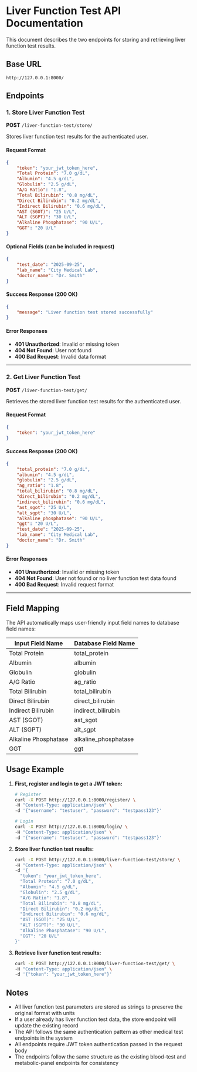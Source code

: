 # Liver Function Test API Documentation

This document describes the two endpoints for storing and retrieving liver function test results.

## Base URL
```
http://127.0.0.1:8000/
```

## Endpoints

### 1. Store Liver Function Test
**POST** `/liver-function-test/store/`

Stores liver function test results for the authenticated user.

#### Request Format
```json
{
    "token": "your_jwt_token_here",
    "Total Protein": "7.0 g/dL",
    "Albumin": "4.5 g/dL",
    "Globulin": "2.5 g/dL",
    "A/G Ratio": "1.8",
    "Total Bilirubin": "0.8 mg/dL",
    "Direct Bilirubin": "0.2 mg/dL",
    "Indirect Bilirubin": "0.6 mg/dL",
    "AST (SGOT)": "25 U/L",
    "ALT (SGPT)": "30 U/L",
    "Alkaline Phosphatase": "90 U/L",
    "GGT": "20 U/L"
}
```

#### Optional Fields (can be included in request)
```json
{
    "test_date": "2025-09-25",
    "lab_name": "City Medical Lab",
    "doctor_name": "Dr. Smith"
}
```

#### Success Response (200 OK)
```json
{
    "message": "Liver function test stored successfully"
}
```

#### Error Responses
- **401 Unauthorized**: Invalid or missing token
- **404 Not Found**: User not found
- **400 Bad Request**: Invalid data format

---

### 2. Get Liver Function Test
**POST** `/liver-function-test/get/`

Retrieves the stored liver function test results for the authenticated user.

#### Request Format
```json
{
    "token": "your_jwt_token_here"
}
```

#### Success Response (200 OK)
```json
{
    "total_protein": "7.0 g/dL",
    "albumin": "4.5 g/dL",
    "globulin": "2.5 g/dL",
    "ag_ratio": "1.8",
    "total_bilirubin": "0.8 mg/dL",
    "direct_bilirubin": "0.2 mg/dL",
    "indirect_bilirubin": "0.6 mg/dL",
    "ast_sgot": "25 U/L",
    "alt_sgpt": "30 U/L",
    "alkaline_phosphatase": "90 U/L",
    "ggt": "20 U/L",
    "test_date": "2025-09-25",
    "lab_name": "City Medical Lab",
    "doctor_name": "Dr. Smith"
}
```

#### Error Responses
- **401 Unauthorized**: Invalid or missing token
- **404 Not Found**: User not found or no liver function test data found
- **400 Bad Request**: Invalid request format

---

## Field Mapping

The API automatically maps user-friendly input field names to database field names:

| Input Field Name | Database Field Name |
|------------------|-------------------|
| Total Protein | total_protein |
| Albumin | albumin |
| Globulin | globulin |
| A/G Ratio | ag_ratio |
| Total Bilirubin | total_bilirubin |
| Direct Bilirubin | direct_bilirubin |
| Indirect Bilirubin | indirect_bilirubin |
| AST (SGOT) | ast_sgot |
| ALT (SGPT) | alt_sgpt |
| Alkaline Phosphatase | alkaline_phosphatase |
| GGT | ggt |

## Usage Example

1. **First, register and login to get a JWT token:**
   ```bash
   # Register
   curl -X POST http://127.0.0.1:8000/register/ \
   -H "Content-Type: application/json" \
   -d '{"username": "testuser", "password": "testpass123"}'
   
   # Login
   curl -X POST http://127.0.0.1:8000/login/ \
   -H "Content-Type: application/json" \
   -d '{"username": "testuser", "password": "testpass123"}'
   ```

2. **Store liver function test results:**
   ```bash
   curl -X POST http://127.0.0.1:8000/liver-function-test/store/ \
   -H "Content-Type: application/json" \
   -d '{
     "token": "your_jwt_token_here",
     "Total Protein": "7.0 g/dL",
     "Albumin": "4.5 g/dL",
     "Globulin": "2.5 g/dL",
     "A/G Ratio": "1.8",
     "Total Bilirubin": "0.8 mg/dL",
     "Direct Bilirubin": "0.2 mg/dL",
     "Indirect Bilirubin": "0.6 mg/dL",
     "AST (SGOT)": "25 U/L",
     "ALT (SGPT)": "30 U/L",
     "Alkaline Phosphatase": "90 U/L",
     "GGT": "20 U/L"
   }'
   ```

3. **Retrieve liver function test results:**
   ```bash
   curl -X POST http://127.0.0.1:8000/liver-function-test/get/ \
   -H "Content-Type: application/json" \
   -d '{"token": "your_jwt_token_here"}'
   ```

## Notes

- All liver function test parameters are stored as strings to preserve the original format with units
- If a user already has liver function test data, the store endpoint will update the existing record
- The API follows the same authentication pattern as other medical test endpoints in the system
- All endpoints require JWT token authentication passed in the request body
- The endpoints follow the same structure as the existing blood-test and metabolic-panel endpoints for consistency